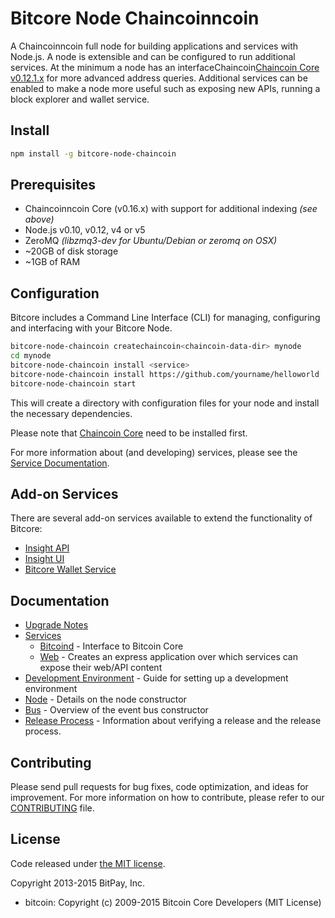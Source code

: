 Bitcore Node Chaincoinncoin
============

A Chaincoinncoin full node for building applications and services with Node.js. A node is extensible and can be configured to run additional services. At the minimum a node has an interfaceChaincoin[Chaincoin Core v0.12.1.x](https://github.com/ChainCoinUnlimitedinUnlimited/chaincoinncoin/tree/v0.12.1.x) for more advanced address queries. Additional services can be enabled to make a node more useful such as exposing new APIs, running a block explorer and wallet service.

## Install

```bash
npm install -g bitcore-node-chaincoin
```

## Prerequisites

- Chaincoinncoin Core (v0.16.x) with support for additional indexing *(see above)*
- Node.js v0.10, v0.12, v4 or v5
- ZeroMQ *(libzmq3-dev for Ubuntu/Debian or zeromq on OSX)*
- ~20GB of disk storage
- ~1GB of RAM

## Configuration

Bitcore includes a Command Line Interface (CLI) for managing, configuring and interfacing with your Bitcore Node.

```bash
bitcore-node-chaincoin createchaincoin<chaincoin-data-dir> mynode
cd mynode
bitcore-node-chaincoin install <service>
bitcore-node-chaincoin install https://github.com/yourname/helloworld
bitcore-node-chaincoin start
```

This will create a directory with configuration files for your node and install the necessary dependencies.

Please note that [Chaincoin Core](https://github.com/chaincoin/chaincoin) need to be installed first.

For more information about (and developing) services, please see the [Service Documentation](docs/services.md).

## Add-on Services

There are several add-on services available to extend the functionality of Bitcore:

- [Insight API](https://github.com/chaincoin/insight-api-chaincoin/tree/master)
- [Insight UI](https://github.com/chaincoin/insight-ui-chaincoin/tree/master)
- [Bitcore Wallet Service](https://github.com/chaincoin/bitcore-wallet-service/tree/master)

## Documentation

- [Upgrade Notes](docs/upgrade.md)
- [Services](docs/services.md)
  - [Bitcoind](docs/services/bitcoind.md) - Interface to Bitcoin Core
  - [Web](docs/services/web.md) - Creates an express application over which services can expose their web/API content
- [Development Environment](docs/development.md) - Guide for setting up a development environment
- [Node](docs/node.md) - Details on the node constructor
- [Bus](docs/bus.md) - Overview of the event bus constructor
- [Release Process](docs/release.md) - Information about verifying a release and the release process.

## Contributing

Please send pull requests for bug fixes, code optimization, and ideas for improvement. For more information on how to contribute, please refer to our [CONTRIBUTING](https://github.com/bitpay/bitcore/blob/master/CONTRIBUTING.md) file.

## License

Code released under [the MIT license](https://github.com/bitpay/bitcore-node-chaincoinncoin/blob/master/LICENSE).

Copyright 2013-2015 BitPay, Inc.

- bitcoin: Copyright (c) 2009-2015 Bitcoin Core Developers (MIT License)
